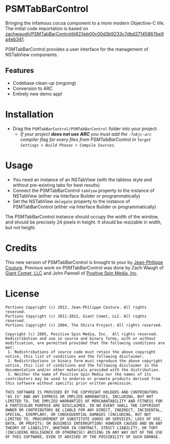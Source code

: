 # PSMTabBarControl

Bringing the infamous cocoa component to a more modern Objective-C life. The initial code importation is based on [zachwaugh/PSMTabBarControl@823eb00c00d3b9233c7dbd27145867be9a4eb341](https://github.com/zachwaugh/PSMTabBarControl/commit/823eb00c00d3b9233c7dbd27145867be9a4eb341).

PSMTabBarControl provides a user interface for the management of NSTabView components.

## Features
* Codebase clean-up (ongoing)
* Conversion to ARC
* Entirely new demo app!

# Installation
* Drag the `PSMTabBarControl/PSMTabBarControl` folder into your project.
  * _If your project **does not use ARC** you must add the `-fobjc-arc` compiler flag for every files from PSMTabBarControl in `Target Settings > Build Phases > Compile Sources`._
  
# Usage

* You need an instance of an NSTabView (with the tabless style and without pre-existing tabs for best results)
* Connect the PSMTabBarControl `tabView` property to the instance of NSTabView (either via Interface Builder or programmatically)
* Set the NSTabView `delegate` property to the instance of PSMTabBarControl (either via Interface Builder or programmatically)

The PSMTabBarControl instance should occupy the width of the window, and should be precisely 24 pixels in height. It should be resizable in width, but not height.


# Credits
This new version of PSMTabBarControl is brought to your by [Jean-Philippe Couture](http://www.twitter.com/jcouture). Previous work on PSMTabBarControl was done by Zach Waugh of [Giant Comet, LLC](http://giantcomet.com/) and John Pannell of [Positive Spin Media, Inc](http://www.positivespinmedia.com/).

# License
```
Portions Copyright (c) 2012, Jean-Philippe Couture. All rights reserved.
Portions Copyright (c) 2011-2012, Giant Comet, LLC. All rights reserved.
Portions Copyright (c) 2004, The Shiira Project. All rights reserved.

Copyright (c) 2005, Positive Spin Media, Inc.  All rights reserved.
Redistribution and use in source and binary forms, with or without modification, are permitted provided that the following conditions are met:
 1. Redistributions of source code must retain the above copyright notice, this list of conditions and the following disclaimer.
 2. Redistributions in binary form must reproduce the above copyright notice, this list of conditions and the following disclaimer in the documentation and/or other materials provided with the distribution.
 3. Neither the name of Positive Spin Media nor the names of its contributors may be used to endorse or promote products derived from this software without specific prior written permission.
        
THIS SOFTWARE IS PROVIDED BY THE COPYRIGHT HOLDERS AND CONTRIBUTORS "AS IS" AND ANY EXPRESS OR IMPLIED WARRANTIES, INCLUDING, BUT NOT LIMITED TO, THE IMPLIED WARRANTIES OF MERCHANTABILITY AND FITNESS FOR A PARTICULAR PURPOSE ARE DISCLAIMED. IN NO EVENT SHALL THE COPYRIGHT OWNER OR CONTRIBUTORS BE LIABLE FOR ANY DIRECT, INDIRECT, INCIDENTAL, SPECIAL, EXEMPLARY, OR CONSEQUENTIAL DAMAGES (INCLUDING, BUT NOT LIMITED TO, PROCUREMENT OF SUBSTITUTE GOODS OR SERVICES; LOSS OF USE, DATA, OR PROFITS; OR BUSINESS INTERRUPTION) HOWEVER CAUSED AND ON ANY THEORY OF LIABILITY, WHETHER IN CONTRACT, STRICT LIABILITY, OR TORT (INCLUDING NEGLIGENCE OR OTHERWISE) ARISING IN ANY WAY OUT OF THE USE OF THIS SOFTWARE, EVEN IF ADVISED OF THE POSSIBILITY OF SUCH DAMAGE.
```